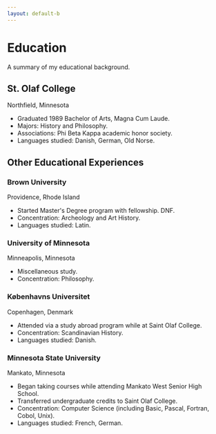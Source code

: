 ```yaml
---
layout: default-b
---
```


# Education

A summary of my educational background.

## St. Olaf College

Northfield, Minnesota

- Graduated 1989 Bachelor of Arts, Magna Cum Laude.
- Majors: History and Philosophy.
- Associations: Phi Beta Kappa academic honor society.
- Languages studied: Danish, German, Old Norse.

## Other Educational Experiences

### Brown University

Providence, Rhode Island

- Started Master's Degree program with fellowship. DNF.
- Concentration: Archeology and Art History.
- Languages studied: Latin.

### University of Minnesota

Minneapolis, Minnesota

- Miscellaneous study.
- Concentration: Philosophy.

### Københavns Universitet

Copenhagen, Denmark

- Attended via a study abroad program while at Saint Olaf College.
- Concentration: Scandinavian History.
- Languages studied: Danish.

### Minnesota State University

Mankato, Minnesota

- Began taking courses while attending Mankato West Senior High School.
- Transferred undergraduate credits to Saint Olaf College.
- Concentration: Computer Science (including Basic, Pascal, Fortran, Cobol, Unix).
- Languages studied: French, German.
